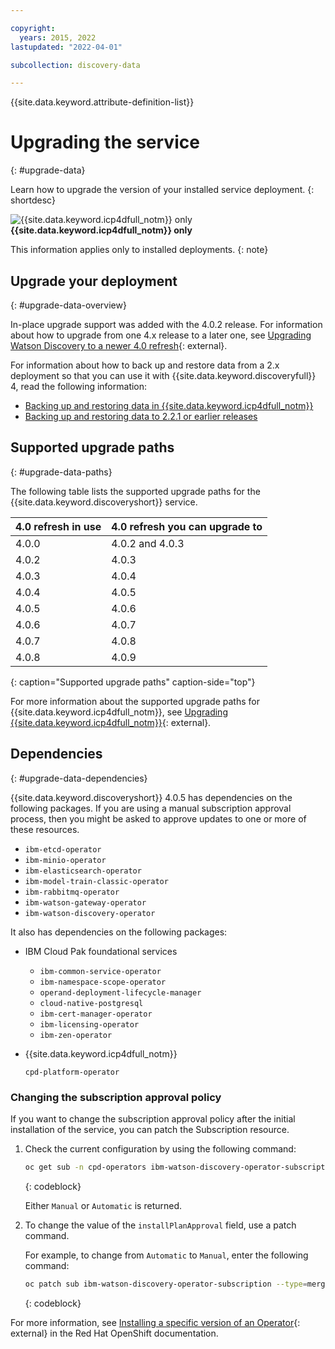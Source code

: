```yaml
---

copyright:
  years: 2015, 2022
lastupdated: "2022-04-01"

subcollection: discovery-data

---
```


{{site.data.keyword.attribute-definition-list}}

# Upgrading the service
{: #upgrade-data}

Learn how to upgrade the version of your installed service deployment.
{: shortdesc}

![{{site.data.keyword.icp4dfull_notm}} only](images/desktop.png) **{{site.data.keyword.icp4dfull_notm}} only**

This information applies only to installed deployments.
{: note}

## Upgrade your deployment
{: #upgrade-data-overview}

In-place upgrade support was added with the 4.0.2 release. For information about how to upgrade from one 4.x release to a later one, see [Upgrading Watson Discovery to a newer 4.0 refresh](https://www.ibm.com/docs/en/cloud-paks/cp-data/4.0?topic=discovery-upgrading-watson-version-40){: external}.

For information about how to back up and restore data from a 2.x deployment so that you can use it with {{site.data.keyword.discoveryfull}} 4, read the following information:

-   [Backing up and restoring data in {{site.data.keyword.icp4dfull_notm}}](/docs/discovery-data?topic=discovery-data-backup-restore)
-   [Backing up and restoring data to 2.2.1 or earlier releases](/docs/discovery-data?topic=discovery-data-backup-restore-prior)

## Supported upgrade paths
{: #upgrade-data-paths}

The following table lists the supported upgrade paths for the {{site.data.keyword.discoveryshort}} service.

| 4.0 refresh in use | 4.0 refresh you can upgrade to |
|------------------------------|----------------------|
| 4.0.0 | 4.0.2 and 4.0.3 |
| 4.0.2 | 4.0.3 |
| 4.0.3 | 4.0.4 |
| 4.0.4 | 4.0.5 |
| 4.0.5 | 4.0.6 |
| 4.0.6 | 4.0.7 |
| 4.0.7 | 4.0.8 |
| 4.0.8 | 4.0.9 |
{: caption="Supported upgrade paths" caption-side="top"}

For more information about the supported upgrade paths for {{site.data.keyword.icp4dfull_notm}}, see [Upgrading {{site.data.keyword.icp4dfull_notm}}](https://www.ibm.com/docs/en/cloud-paks/cp-data/4.0?topic=upgrading){: external}.

## Dependencies
{: #upgrade-data-dependencies}

{{site.data.keyword.discoveryshort}} 4.0.5 has dependencies on the following packages. If you are using a manual subscription approval process, then you might be asked to approve updates to one or more of these resources.

-   `ibm-etcd-operator`
-   `ibm-minio-operator`
-   `ibm-elasticsearch-operator`
-   `ibm-model-train-classic-operator`
-   `ibm-rabbitmq-operator`
-   `ibm-watson-gateway-operator`
-   `ibm-watson-discovery-operator`

It also has dependencies on the following packages:

-   IBM Cloud Pak foundational services

    -   `ibm-common-service-operator`
    -   `ibm-namespace-scope-operator`
    -   `operand-deployment-lifecycle-manager`
    -   `cloud-native-postgresql`
    -   `ibm-cert-manager-operator`
    -   `ibm-licensing-operator`
    -   `ibm-zen-operator`

-   {{site.data.keyword.icp4dfull_notm}}

    `cpd-platform-operator`

### Changing the subscription approval policy

If you want to change the subscription approval policy after the initial installation of the service, you can patch the Subscription resource. 

1.  Check the current configuration by using the following command:

    ```bash
    oc get sub -n cpd-operators ibm-watson-discovery-operator-subscription -o jsonpath='{.spec.installPlanApproval}{"\n"}'
    ```
    {: codeblock}

    Either `Manual` or `Automatic` is returned. 
    
1.  To change the value of the `installPlanApproval` field, use a patch command. 

    For example, to change from `Automatic` to `Manual`, enter the following command:

    ```bash
    oc patch sub ibm-watson-discovery-operator-subscription --type=merge --patch '{"spec": {"installPlanApproval": "Manual"}}'
    ```
    {: codeblock}

For more information, see [Installing a specific version of an Operator](https://access.redhat.com/documentation/en-us/openshift_container_platform/4.8/html/operators/user-tasks#olm-installing-specific-version-cli_olm-installing-operators-in-namespace){: external} in the Red Hat OpenShift documentation.
